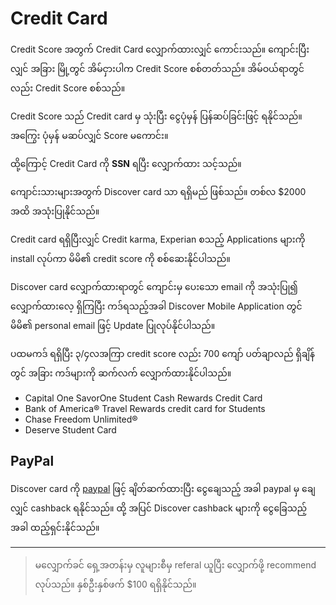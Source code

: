 # Credit Card

Credit Score အတွက် Credit Card လျှောက်ထားလျှင် ကောင်းသည်။​ ကျောင်းပြီးလျှင် အခြား မြို့တွင် အိမ်ငှားပါက Credit Score စစ်တတ်သည်။ အိမ်ဝယ်ရာတွင်လည်း Credit Score စစ်သည်။

Credit Score သည် Credit card မှ သုံးပြီး ငွေပုံမှန် ပြန်ဆပ်ခြင်းဖြင့် ရနိုင်သည်။ အကြွေး ပုံမှန် မဆပ်လျှင် Score မကောင်း။

ထို့ကြောင့် Credit Card ကို **SSN** ရပြီး လျှောက်ထား သင့်သည်။

ကျောင်းသားများအတွက် Discover card သာ ရရှိမည် ဖြစ်သည်။ တစ်လ $2000 အထိ အသုံးပြုနိုင်သည်။

Credit card ရရှိပြီးလျှင် Credit karma, Experian စသည့် Applications များကို install လုပ်ကာ မိမိ၏ credit score ကို စစ်ဆေးနိုင်ပါသည်။

Discover card လျှောက်ထားရာတွင် ကျောင်းမှ ပေးသော email ကို အသုံးပြု၍ လျှောက်ထားလေ့ ရှိကြပြီး ကဒ်ရသည့်အခါ Discover Mobile Application တွင် မိမိ၏ personal email ဖြင့် Update ပြုလုပ်နိုင်ပါသည်။

ပထမကဒ် ရရှိပြီး ၃/၄လအကြာ credit score လည်း 700 ကျော် ပတ်ချာလည် ရှိချိန်တွင် အခြား ကဒ်များကို ဆက်လက် လျှောက်ထားနိုင်ပါသည်။

- Capital One SavorOne Student Cash Rewards Credit Card
- Bank of America® Travel Rewards credit card for Students
- Chase Freedom Unlimited®
- Deserve Student Card

## PayPal

Discover card ကို [paypal](https://py.pl/1pf9jWs8rYC) ဖြင့် ချိတ်ဆက်ထားပြီး ငွေချေသည့် အခါ paypal မှ ချေလျှင် cashback ရနိုင်သည်။ ထို့ အပြင် Discover cashback များကို ငွေခြေသည့် အခါ ထည့်ရှင်းနိုင်သည်။

---

> မလျှောက်ခင် ရှေ့အတန်းမှ​ လူများစီမှ referal ယူပြီး လျှောက်ဖို့ recommend လုပ်သည်။ နှစ်ဦးနှစ်ဖက် $100 ရရှိနိုင်သည်။